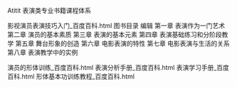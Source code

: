 Atitit 表演类专业书籍课程体系


影视演员表演技巧入门_百度百科.html 
图书目录
编辑
第一章 表演作为一门艺术
第二章 演员的基本素质
第三章 表演的基本元素
第四章 表演基础练习和分阶段教学
第五章 舞台形象的创造
第六章 电影表演的特性
第七章 电影表演与生活的关系
第八章 表演教学中的实例


演员的形体训练_百度百科.html
表演分析手册_百度百科.html
表演学习手册_百度百科.html
形体基本功训练教程_百度百科.html


